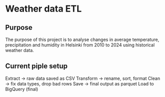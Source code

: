 # Weather data ETL

## Purpose

The purpose of this project is to analyse changes in average temperature, precipitation and humidity in Helsinki from 2010 to 2024 using historical weather data.

## Current piple setup

Extract → raw data saved as CSV
Transform → rename, sort, format
Clean → fix data types, drop bad rows
Save → final output as parquet
Load to BigQuery (final)
